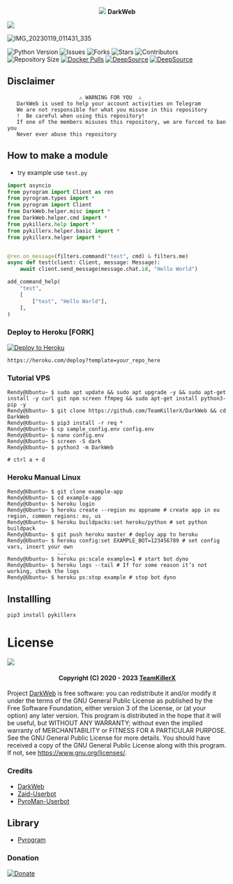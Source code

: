 <p align="center">
<img src="https://user-images.githubusercontent.com/73097560/115834477-dbab4500-a447-11eb-908a-139a6edaec5c.gif">
  <b>DarkWeb</b>
  
</p>
<p align="centar">
<img src="https://user-images.githubusercontent.com/73097560/115834477-dbab4500-a447-11eb-908a-139a6edaec5c.gif">

![IMG_20230119_011431_335](https://user-images.githubusercontent.com/90479255/213261795-2719a53b-cda1-4fc2-b358-6436d747c172.jpg)

![Python Version](https://img.shields.io/badge/python-3.9-green?style=for-the-badge&logo=appveyor)
![Issues](https://img.shields.io/github/issues/TeamKillerX/DarkWeb?style=for-the-badge&logo=appveyor)
![Forks](https://img.shields.io/github/forks/TeamKillerX/DarkWeb?style=for-the-badge&logo=appveyor)
![Stars](https://img.shields.io/github/stars/TeamKillerX/DarkWeb?style=for-the-badge&logo=appveyor)
![Contributors](https://img.shields.io/github/contributors/TeamKillerX/DarkWeb?style=for-the-badge&logo=appveyor)
![Repository Size](https://img.shields.io/github/repo-size/TeamKillerX/DarkWeb?style=for-the-badge&logo=appveyor)
[![Docker Pulls](https://img.shields.io/docker/pulls/rendyprojects/python)](https://hub.docker.com/r/rendyprojects/python/tags)
[![DeepSource](https://static.deepsource.io/deepsource-badge-light-mini.svg)](https://deepsource.io/gh/TeamKillerX/DarkWeb/?ref=repository-badge)
[![DeepSource](https://deepsource.io/gh/TeamKillerX/DarkWeb.svg/?label=active+issues&show_trend=true&token=jw0lCUg_Q5nRQMmfbhyjMLzr)](https://deepsource.io/gh/TeamKillerX/DarkWeb/?ref=repository-badge)
## Disclaimer
```
️                       ⚠️ WARNING FOR YOU ️ ️⚠️
   DarkWeb is used to help your account activities on Telegram
   We are not responsible for what you misuse in this repository
   !  Be careful when using this repository!
   If one of the members misuses this repository, we are forced to ban you
   Never ever abuse this repository
``` 

## How to make a module
- try example use `test.py`
```python
import asyncio
from pyrogram import Client as ren
from pyrogram.types import *
from pyrogram import Client
from DarkWeb.helper.misc import *
from DarkWeb.helper.cmd import *
from pykillerx.help import *
from pykillerx.helper.basic import *
from pykillerx.helper import *


@ren.on_message(filters.command("test", cmd) & filters.me)
async def test(client: Client, message: Message):
    await client.send_message(message.chat.id, "Hello World")

add_command_help(
    "test",
    [
        ["test", "Hello World"],
    ],
)
```

### Deploy to Heroku [FORK] 
[![Deploy to Heroku](https://www.herokucdn.com/deploy/button.png)](https://deploy-fork-by-randydev.vercel.app/)

```
https://heroku.com/deploy?template=your_repo_here
```

### Tutorial VPS
```console
Rendy@Ubuntu~ $ sudo apt update && sudo apt upgrade -y && sudo apt-get install -y curl git npm screen ffmpeg && sudo apt-get install python3-pip -y
Rendy@Ubuntu~ $ git clone https://github.com/TeamKillerX/DarkWeb && cd DarkWeb
Rendy@Ubuntu~ $ pip3 install -r req *
Rendy@Ubuntu~ $ cp sample_config.env config.env
Rendy@Ubuntu~ $ nano config.env
Rendy@Ubuntu~ $ screen -S dark 
Rendy@Ubuntu~ $ python3 -m DarkWeb

# ctrl a + d 
```

### Heroku Manual Linux
```console
Rendy@Ubuntu~ $ git clone example-app
Rendy@Ubuntu~ $ cd example-app
Rendy@Ubuntu~ $ heroku login
Rendy@Ubuntu~ $ heroku create --region eu appname # create app in eu region, common regions: eu, us
Rendy@Ubuntu~ $ heroku buildpacks:set heroku/python # set python buildpack
Rendy@Ubuntu~ $ git push heroku master # deploy app to heroku
Rendy@Ubuntu~ $ heroku config:set EXAMPLE_BOT=123456789 # set config vars, insert your own
                ...
Rendy@Ubuntu~ $ heroku ps:scale example=1 # start bot dyno
Rendy@Ubuntu~ $ heroku logs --tail # If for some reason it’s not working, check the logs
Rendy@Ubuntu~ $ heroku ps:stop example # stop bot dyno
```

## Installling
```
pip3 install pykillerx
```

# License

![](https://www.gnu.org/graphics/gplv3-or-later.png)

<h4 align="center">Copyright (C) 2020 - 2023 <a href="https://github.com/TeamKillerX">TeamKillerX</a></h4>

Project [DarkWeb](https://github.com/TeamKillerX/DarkWeb) is free software: you can redistribute it and/or modify
it under the terms of the GNU General Public License as published by
the Free Software Foundation, either version 3 of the License, or
(at your option) any later version.
This program is distributed in the hope that it will be useful,
but WITHOUT ANY WARRANTY; without even the implied warranty of
MERCHANTABILITY or FITNESS FOR A PARTICULAR PURPOSE.  See the
GNU General Public License for more details.
You should have received a copy of the GNU General Public License
along with this program. If not, see <https://www.gnu.org/licenses/>.


### Credits
- [DarkWeb](https://github.com/TeamKillerX/DarkWeb)
- [Zaid-Userbot](https://github.com/ITZ-ZAID/ZAID-USERBOT)
- [PyroMan-Userbot](https://github.com/mrismanaziz/PyroMan-Userbot)

## Library 
- [Pyrogram](https://github.com/pyrogram)

### Donation
[![Donate](https://img.shields.io/badge/Donate-PayPal-green.svg)](https://www.buymeacoffee.com/randydev)
